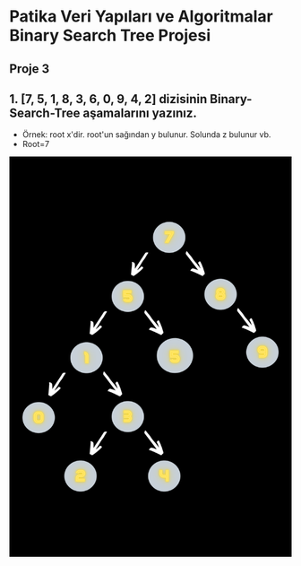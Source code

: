  # Patika Veri Yapıları ve Algoritmalar Binary Search Tree Projesi

## Proje 3

## 1. [7, 5, 1, 8, 3, 6, 0, 9, 4, 2] dizisinin Binary-Search-Tree aşamalarını yazınız.

* Örnek: root x'dir. root'un sağından y bulunur. Solunda z bulunur vb.
* Root=7 

![Binary Search Tree Projesi](/7.png)